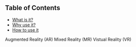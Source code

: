 ## Table of Contents

- [What is it?](#augmented_reality)
- [Why use it?](#why-use-it)
- [How to use it](#how-to-use-it)

Augmented Reality (AR)
Mixed Reality (MR)
Vistual Reality (VR)
